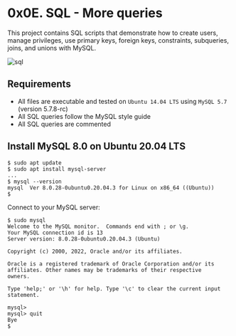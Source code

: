 # 0x0E. SQL - More queries
This project contains SQL scripts that demonstrate how to create users, manage privileges, use primary keys, foreign keys, constraints, subqueries, joins, and unions with MySQL.

![sql](https://i.ibb.co/CHTTCR6/blob-1.jpg)

## Requirements
- All files are executable and tested on `Ubuntu 14.04 LTS` using `MySQL 5.7` (version 5.7.8-rc)
- All SQL queries follow the MySQL style guide
- All SQL queries are commented

## Install MySQL 8.0 on Ubuntu 20.04 LTS
```
$ sudo apt update
$ sudo apt install mysql-server
...
$ mysql --version
mysql  Ver 8.0.28-0ubuntu0.20.04.3 for Linux on x86_64 ((Ubuntu))
$
```
Connect to your MySQL server:
```
$ sudo mysql
Welcome to the MySQL monitor.  Commands end with ; or \g.
Your MySQL connection id is 13
Server version: 8.0.28-0ubuntu0.20.04.3 (Ubuntu)

Copyright (c) 2000, 2022, Oracle and/or its affiliates.

Oracle is a registered trademark of Oracle Corporation and/or its
affiliates. Other names may be trademarks of their respective
owners.

Type 'help;' or '\h' for help. Type '\c' to clear the current input statement.

mysql>
mysql> quit
Bye
$
```

